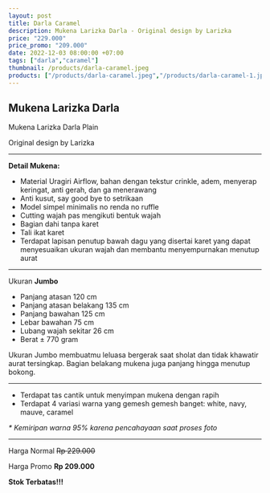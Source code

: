 ```yaml
---
layout: post
title: Darla Caramel
description: Mukena Larizka Darla - Original design by Larizka
price: "229.000"
price_promo: "209.000"
date: 2022-12-03 08:00:00 +07:00
tags: ["darla","caramel"]
thumbnail: /products/darla-caramel.jpeg
products: ["/products/darla-caramel.jpeg","/products/darla-caramel-1.jpeg","/products/darla-caramel-2.jpeg","/products/darla-caramel-3.jpeg"]
---
```


## Mukena Larizka Darla ##

Mukena Larizka Darla Plain

Original design by Larizka

---

**Detail Mukena:**

* Material Uragiri Airflow, bahan dengan tekstur crinkle, adem, menyerap keringat, anti gerah, dan ga menerawang
* Anti kusut, say good bye to setrikaan
* Model simpel minimalis no renda no ruffle
* Cutting wajah pas mengikuti bentuk wajah
* Bagian dahi tanpa karet
* Tali ikat karet
* Terdapat lapisan penutup bawah dagu yang disertai karet yang dapat menyesuaikan ukuran wajah dan membantu menyempurnakan menutup aurat

---

Ukuran **Jumbo**

* Panjang atasan 120 cm
* Panjang atasan belakang 135 cm
* Panjang bawahan 125 cm
* Lebar bawahan 75 cm
* Lubang wajah sekitar 26 cm
* Berat ± 770 gram

Ukuran Jumbo membuatmu leluasa bergerak saat sholat dan tidak khawatir aurat tersingkap. Bagian belakang mukena juga panjang hingga menutup bokong.

---

* Terdapat tas cantik untuk menyimpan mukena dengan rapih
* Terdapat 4 variasi warna yang gemesh gemesh banget: white, navy, mauve, caramel

_* Kemiripan warna 95% karena pencahayaan saat proses foto_

---

Harga Normal ~~Rp 229.000~~

Harga Promo **Rp 209.000**

**Stok Terbatas!!!**
